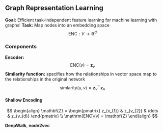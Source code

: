 ## Graph Representation Learning
**Goal:** Efficient task-independent feature learning for machine learning with graphs!
**Task:** Map nodes into an embedding space
$$
\mathrm{ENC}: V \to \mathbb{R}^d
$$
### Components
**Encoder:** 
$$
\mathrm{ENC}(v) = \mathbf{z}_{v}
$$
**Similarity function:** specifies how the relationships in vector space map to the relationships in the original network
$$
\mathrm{simlarity}(u, v) \approx \mathbf{z}_{v}^{{\top}}\mathbf{z}_{u}
$$
#### Shallow Encoding
$$
\begin{align}
\mathbf{Z} = \begin{pmatrix}
z_{v_{1}} &  z_{v_{2}} & \dots & z_{v_{d}}
\end{pmatrix} \\
\mathrm{ENC}(v) = \mathbf{Z} 
\end{align}
$$

**DeepWalk**, **node2vec**
